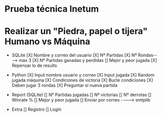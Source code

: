 # Prueba técnica Inetum

# Realizar un "Piedra, papel o tijera" Humano vs Máquina

- SQLite
  [X] Nombre y correo del usuario
  [X] Nº Partidas
  [X] Nº Rondas----> max 3
  [X] Nº Partidas ganadas y perdidas
  [] Mejor y peor jugada
  [X] Repensar lo de results

- Python
  [X] Input nombre usuario y correo
  [X] Input jugada
  [X] Random jugada máquina
  [X] Condiciones de victoria
  [X] Bucle condiciones
  [X] Deben jugar 3 rondas
  [X] Preguntar si nueva partida

- Report (SQLite)
  [] Nº Partidas jugadas
  [] Nº victorias
  [] Nº derrotas
  [] Winrate %
  [] Mejor y peor jugada
  [] Enviar por correo ----> smtplib

- Extra
  [] Registro
  [] Login
